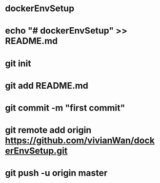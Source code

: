 # dockerEnvSetup
# echo "# dockerEnvSetup" >> README.md
# git init
# git add README.md
# git commit -m "first commit"
# git remote add origin https://github.com/vivianWan/dockerEnvSetup.git
# git push -u origin master
